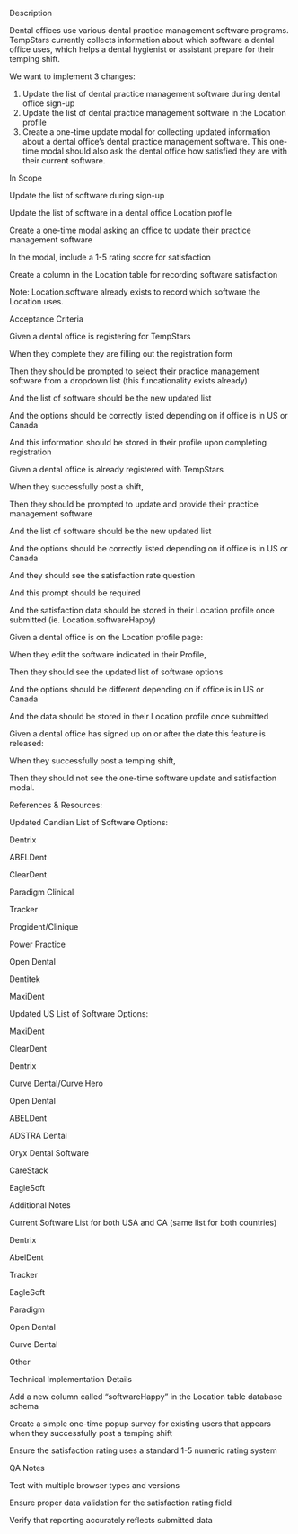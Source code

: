 Description

Dental offices use various dental practice management software programs.  TempStars currently collects information about which software a dental office uses, which helps a dental hygienist or assistant prepare for their temping shift.

We want to implement 3 changes:

1.  Update the list of dental practice management software during dental office sign-up
2. Update the list of dental practice management software in the Location profile
3. Create a one-time update modal for collecting updated information about a dental office’s dental practice management software.   This one-time modal should also ask the dental office how satisfied they are with their current software.

In Scope

Update the list of software during sign-up

Update the list of software in a dental office Location profile

Create a one-time modal asking an office to update their practice management software

In the modal, include a 1-5 rating score for satisfaction

Create a column in the Location table for recording software satisfaction

Note: Location.software already exists to record which software the Location uses.

Acceptance Criteria

Given a dental office is registering for TempStars 

When they complete they are filling out the registration form

Then they should be prompted to select their practice management software from a dropdown list (this funcationality exists already)

And the list of software should be the new updated list

And the options should be correctly listed depending on if office is in US or Canada

And this information should be stored in their profile upon completing registration

Given a dental office is already registered with TempStars 

When they successfully post a shift,  

Then they should be prompted to update and provide their practice management software 

And the list of software should be the new updated list

And the options should be correctly listed depending on if office is in US or Canada

And they should see the satisfaction rate question

And this prompt should be required

And the satisfaction data should be stored in their Location profile once submitted (ie. Location.softwareHappy)

Given a dental office is on the Location profile page:  

When they edit the software indicated in their Profile,  

Then they should see the updated list of software options 

And the options should be different depending on if office is in US or Canada

And the data should be stored in their Location profile once submitted 

Given a dental office has signed up on or after the date this feature is released:  

When they successfully post a temping shift,  

Then they should not see the one-time software update and satisfaction modal.



References & Resources:

Updated Candian List of Software Options:

Dentrix

ABELDent

ClearDent

Paradigm Clinical

Tracker

Progident/Clinique

Power Practice

Open Dental

Dentitek

MaxiDent

Updated US List of Software Options:

MaxiDent

ClearDent

Dentrix

Curve Dental/Curve Hero

Open Dental

ABELDent

ADSTRA Dental

Oryx Dental Software

CareStack

EagleSoft

Additional Notes

Current Software List for both USA and CA (same list for both countries)

Dentrix

AbelDent

Tracker

EagleSoft

Paradigm 

Open Dental 

Curve Dental

Other 

Technical Implementation Details

Add a new column called “softwareHappy” in the Location table database schema

Create a simple one-time popup survey for existing users that appears when they successfully post a temping shift

Ensure the satisfaction rating uses a standard 1-5 numeric rating system

QA Notes

Test with multiple browser types and versions

Ensure proper data validation for the satisfaction rating field

Verify that reporting accurately reflects submitted data



